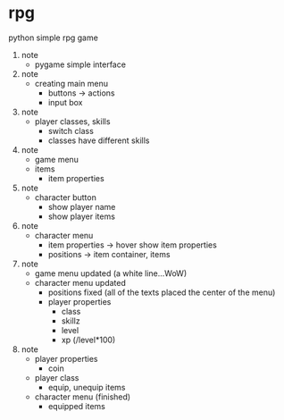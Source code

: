 # rpg
python simple rpg game

1. note
    - pygame simple interface
2. note
    - creating main menu
        - buttons -> actions
        - input box
3. note
    - player classes, skills
        - switch class
        - classes have different skills
4. note
    - game menu
    - items
        - item properties
5. note
    - character button
        - show player name
        - show player items
6. note
    - character menu
        - item properties -> hover show item properties
        - positions -> item container, items
7. note
    - game menu updated (a white line...WoW)
    - character menu updated
        - positions fixed (all of the texts placed the center of the menu)
        - player properties
            - class
            - skillz
            - level
            - xp (/level*100)
8. note
    - player properties
        - coin
    - player class
        - equip, unequip items
    - character menu (finished)
        - equipped items
